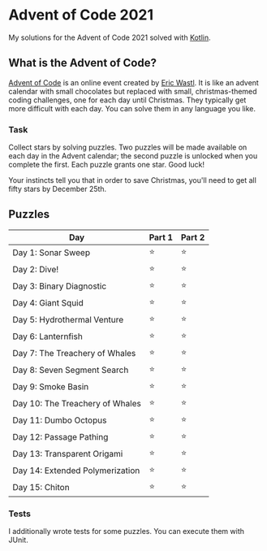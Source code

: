 # Advent of Code 2021

My solutions for the Advent of Code 2021 solved with [Kotlin](https://kotlinlang.org/).

## What is the Advent of Code?

[Advent of Code](https://adventofcode.com/2021) is an online event created
by [Eric Wastl](https://twitter.com/ericwastl). It is like an advent calendar with small chocolates but replaced with
small, christmas-themed coding challenges, one for each day until Christmas. They typically get more difficult with each
day. You can solve them in any language you like.

### Task

Collect stars by solving puzzles. Two puzzles will be made available on each day in the Advent calendar; the second
puzzle is unlocked when you complete the first. Each puzzle grants one star. Good luck!

Your instincts tell you that in order to save Christmas, you'll need to get all fifty stars by December 25th.

## Puzzles

| Day                             | Part 1 | Part 2 |
|---------------------------------|--------|--------|
| Day 1: Sonar Sweep              | ⭐      | ⭐      |
| Day 2: Dive!                    | ⭐      | ⭐      |
| Day 3: Binary Diagnostic        | ⭐      | ⭐      |
| Day 4: Giant Squid              | ⭐      | ⭐      |
| Day 5: Hydrothermal Venture     | ⭐      | ⭐      |
| Day 6: Lanternfish              | ⭐      | ⭐      |
| Day 7: The Treachery of Whales  | ⭐      | ⭐      |
| Day 8: Seven Segment Search     | ⭐      | ⭐      |
| Day 9: Smoke Basin              | ⭐      | ⭐      |
| Day 10: The Treachery of Whales | ⭐      | ⭐      |
| Day 11: Dumbo Octopus           | ⭐      | ⭐      |
| Day 12: Passage Pathing         | ⭐      | ⭐      |
| Day 13: Transparent Origami     | ⭐      | ⭐      |
| Day 14: Extended Polymerization | ⭐      | ⭐      |
| Day 15: Chiton                  | ⭐      | ⭐      |

### Tests

I additionally wrote tests for some puzzles. You can execute them with JUnit.
